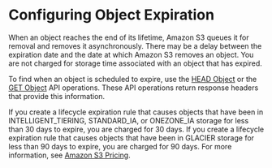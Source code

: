 # Configuring Object Expiration<a name="lifecycle-expire-general-considerations"></a>

 When an object reaches the end of its lifetime, Amazon S3 queues it for removal and removes it asynchronously\. There may be a delay between the expiration date and the date at which Amazon S3 removes an object\. You are not charged for storage time associated with an object that has expired\. 

 To find when an object is scheduled to expire, use the [HEAD Object](https://docs.aws.amazon.com/AmazonS3/latest/API/RESTObjectHEAD.html) or the [GET Object](https://docs.aws.amazon.com/AmazonS3/latest/API/RESTObjectGET.html) API operations\. These API operations return response headers that provide this information\. 

If you create a lifecycle expiration rule that causes objects that have been in INTELLIGENT\_TIERING, STANDARD\_IA, or ONEZONE\_IA storage for less than 30 days to expire, you are charged for 30 days\. If you create a lifecycle expiration rule that causes objects that have been in GLACIER storage for less than 90 days to expire, you are charged for 90 days\. For more information, see [Amazon S3 Pricing](https://aws.amazon.com/s3/pricing/)\.